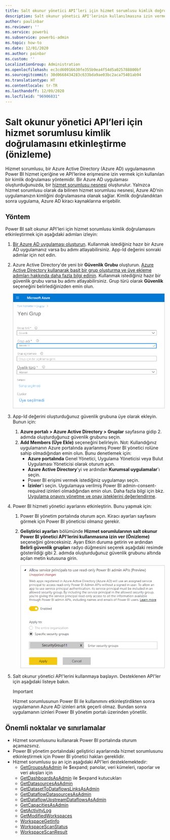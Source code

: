 ```yaml
---
title: Salt okunur yönetici API’leri için hizmet sorumlusu kimlik doğrulamasını etkinleştirme (önizleme)
description: Salt okunur yönetici API'lerinin kullanılmasına izin vermek için hizmet sorumlusu kimlik doğrulamasını nasıl etkinleştirebileceğinizi öğrenin.
author: paulinbar
ms.reviewer: ''
ms.service: powerbi
ms.subservice: powerbi-admin
ms.topic: how-to
ms.date: 12/01/2020
ms.author: painbar
ms.custom: ''
LocalizationGroup: Administration
ms.openlocfilehash: ec3cd60916630fe355b9ea4f54d5a025788800bf
ms.sourcegitcommit: 30d0668434283c633bda9ae03bc2aca75401ab94
ms.translationtype: HT
ms.contentlocale: tr-TR
ms.lasthandoff: 12/09/2020
ms.locfileid: "96906831"
---
```

# <a name="enable-service-principal-authentication-for-read-only-admin-apis-preview"></a>Salt okunur yönetici API’leri için hizmet sorumlusu kimlik doğrulamasını etkinleştirme (önizleme)

Hizmet sorumlusu, bir Azure Active Directory (Azure AD) uygulamasının Power BI hizmet içeriğine ve API’lerine erişmesine izin vermek için kullanılan bir kimlik doğrulaması yöntemidir.
Bir Azure AD uygulaması oluşturduğunuzda, bir [hizmet sorumlusu nesnesi](https://docs.microsoft.com/azure/active-directory/develop/app-objects-and-service-principals#service-principal-object) oluşturulur. Yalnızca hizmet sorumlusu olarak da bilinen hizmet sorumlusu nesnesi, Azure AD’nin uygulamanızın kimliğini doğrulamasına olanak sağlar. Kimlik doğrulandıktan sonra uygulama, Azure AD kiracı kaynaklarına erişebilir.

## <a name="method"></a>Yöntem

Power BI salt okunur API'leri için hizmet sorumlusu kimlik doğrulamasını etkinleştirmek için aşağıdaki adımları izleyin:

1. [Bir Azure AD uygulaması oluşturun](https://docs.microsoft.com/azure/active-directory/develop/howto-create-service-principal-portal). Kullanmak istediğiniz hazır bir Azure AD uygulamanız varsa bu adımı atlayabilirsiniz. App-Id değerini sonraki adımlar için not edin. 
2. Azure Active Directory'de yeni bir **Güvenlik Grubu** oluşturun. [Azure Active Directory kullanarak basit bir grup oluşturma ve üye ekleme adımları hakkında daha fazla bilgi edinin](https://docs.microsoft.com/azure/active-directory/fundamentals/active-directory-groups-create-azure-portal). Kullanmak istediğiniz hazır bir güvenlik grubu varsa bu adımı atlayabilirsiniz.
    Grup türü olarak **Güvenlik** seçeneğini belirlediğinizden emin olun.

    ![Azure portalındaki yeni grup oluşturma iletişim kutusunun ekran görüntüsü.](media/read-only-apis-service-principal-auth/azure-portal-new-group-dialog.png)

3. App-Id değerini oluşturduğunuz güvenlik grubuna üye olarak ekleyin. Bunun için:
    1. **Azure portalı > Azure Active Directory > Gruplar** sayfasına gidip 2. adımda oluşturduğunuz güvenlik grubunu seçin.
    1. **Add Members (Üye Ekle)** seçeneğini belirleyin.
    Not: Kullandığınız uygulamanın Azure portalında ayarlanmış Power BI yönetici rolüne sahip olmadığından emin olun. Bunu denetlemek için: 
       * **Azure portalında** Genel Yönetici, Uygulama Yöneticisi veya Bulut Uygulaması Yöneticisi olarak oturum açın. 
        * **Azure Active Directory**'yi ve ardından **Kurumsal uygulamalar**'ı seçin. 
        * Power BI erişimi vermek istediğiniz uygulamayı seçin. 
        * **İzinler**'i seçin. Uygulamaya verilmiş Power BI admin-consent-required izinleri olmadığından emin olun. Daha fazla bilgi için bkz. [Uygulama onayını yönetme ve onay isteklerini değerlendirme](https://docs.microsoft.com/azure/active-directory/manage-apps/manage-consent-requests). 
4. Power BI hizmeti yönetici ayarlarını etkinleştirin. Bunu yapmak için:
    1. Power BI yönetim portalında oturum açın. Kiracı ayarları sayfasını görmek için Power BI yöneticisi olmanız gerekir.
    1. **Geliştirici ayarları** bölümünde **Hizmet sorumlularının salt okunur Power BI yönetici API'lerini kullanmasına izin ver (Önizleme)** seçeneğini göreceksiniz. Ayarı Etkin duruma getirin ve ardından **Belirli güvenlik grupları** radyo düğmesini seçerek aşağıdaki resimde gösterildiği gibi 2. adımda oluşturduğunuz güvenlik grubunu altında açılan metin kutusuna girin.

        ![Hizmet sorumlusu kiracı ayarının ekran görüntüsü.](media/read-only-apis-service-principal-auth/allow-service-principals-tenant-setting.png)

 5. Salt okunur yönetici API'lerini kullanmaya başlayın. Desteklenen API'ler için aşağıdaki listeye bakın.

    >[!IMPORTANT]
    >Hizmet sorumlusunun Power BI ile kullanımını etkinleştirdikten sonra uygulamanın Azure AD izinleri artık geçerli olmaz. Bundan sonra uygulamanın izinleri Power BI yönetim portalı üzerinden yönetilir.

## <a name="considerations-and-limitations"></a>Önemli noktalar ve sınırlamalar
* Hizmet sorumlusunu kullanarak Power BI portalında oturum açamazsınız.
* Power BI yönetim portalındaki geliştirici ayarlarında hizmet sorumlusunu etkinleştirmek için Power BI yönetici hakları gereklidir.
* Hizmet sorumlusu şu an için aşağıdaki API'leri desteklemektedir:
    * [GetGroupsAsAdmin](https://docs.microsoft.com/rest/api/power-bi/admin/groups_getgroupsasadmin) ile $expand; panolar, veri kümeleri, raporlar ve veri akışları için 
    * [GetDashboardsAsAdmin](https://docs.microsoft.com/rest/api/power-bi/admin/dashboards_getdashboardsasadmin) ile $expand kutucukları
    * [GetDatasourcesAsAdmin](https://docs.microsoft.com/rest/api/power-bi/admin/datasets_getdatasourcesasadmin) 
    * [GetDatasetToDataflowsLinksAsAdmin](https://docs.microsoft.com/rest/api/power-bi/admin/datasets_getdatasettodataflowslinksingroupasadmin)
    * [GetDataflowDatasourcesAsAdmin](https://docs.microsoft.com/rest/api/power-bi/admin/dataflows_getdataflowdatasourcesasadmin) 
    * [GetDataflowUpstreamDataflowsAsAdmin](https://docs.microsoft.com/rest/api/power-bi/admin/dataflows_getupstreamdataflowsingroupasadmin) 
    * [GetCapacitiesAsAdmin](https://docs.microsoft.com/rest/api/power-bi/admin/getcapacitiesasadmin)
    * [GetActivityLog](https://docs.microsoft.com/rest/api/power-bi/admin/getactivityevents)
    * [GetModifiedWorkspaces](https://docs.microsoft.com/rest/api/power-bi/admin/workspaceinfo_getmodifiedworkspaces)
    * [WorkspaceGetInfo](https://docs.microsoft.com/rest/api/power-bi/admin/workspaceinfo_postworkspaceinfo)
    * [WorkspaceScanStatus](https://docs.microsoft.com/rest/api/power-bi/admin/workspaceinfo_getscanstatus)
    * [WorkspaceScanResult](https://docs.microsoft.com/rest/api/power-bi/admin/workspaceinfo_getscanresult)
